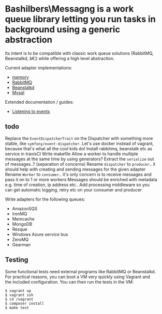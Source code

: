 # Bashilbers\Messagng is a work queue library letting you run tasks in background using a generic abstraction

Its intent is to be compatible with classic work queue solutions (RabbitMQ, Beanstalkd, â€¦) while offering a high level abstraction.

Current adapter implementations:

- [memory](doc/inMemory.md)
- [RabbitMQ](docs/rabbitMQ.md)
- [Beanstalkd](docs/beanstalkd.md)
- [Mysql](docs/mysql.md)

Extended documentation / guides:
- [Listening to events](doc/events.md)

## todo
Replace the `EventDispatcherTrait` on the Dispatcher with something more stable, like `symfony/event-dispatcher`.
Let's use docker instead of vagrant, because that's what all the cool kids do!
Install rabbitmq, beanstalk etc as service in travisCI
Write makefile
Allow a worker to handle multiple messages at the same time by using generators?
Extract the `serialize` out of messages..? (separation of concerns)
Rename `dispatcher` to `producer`.. it should help with creating and sending messages for the given adapter
Rename `Worker` to `consumer`.. it's only concern is to receive messages and pass it on to 1 or more workers
Messages should be enriched with metadata e.g. time of creation, ip address etc..
Add processing middleware so you can get automatic logging, retry etc on your consumer and producer

Write adapters for the following queues:
- AmazonSQS
- IronMQ
- Memcache
- MongoDB
- Resque
- Windows Azure service bus
- ZeroMQ
- Gearman

## Testing

Some functional tests need external programs like RabbitMQ or Beanstalkd. For practical reasons,
you can boot a VM very quickly using Vagrant and the included configuration.
You can then run the tests in the VM:

```shell
$ vagrant up
$ vagrant ssh
$ cd /vagrant
$ composer install
$ make test
```